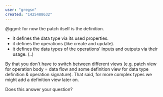 ```yaml
---
user: "gregsn"
created: "1425488632"
---
```


@ggml: for now the patch itself is the definition. 
* it defines the data type via its used properties. 
* it defines the operations (like create and update).
* it defines the data types of the operations' inputs and outputs via their usage.
(..)

By that you don't have to switch between different views (e.g. patch view for operation body = data flow and some definition view for data type definition & operation signature).
That said, for more complex types we might add a definition view later on.

Does this answer your question?
